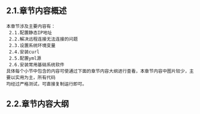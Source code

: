 
## 2.1.章节内容概述
    本章节涉及主要内容有：
     2.1.配置静态IP地址
     2.2.解决远程连接无法连接的问题
     2.3.设置系统环境变量
     2.4.安装curl
     2.5.配置yml源
     2.6.安装常用基础系统软件
	具体每个小节中包含的内容可使通过下面的章节内容大纲进行查看，本章节内容中图片较少，主要以实用为主，所有代码
    均经过严格测试，可直接复制运行即可。

## 2.2.章节内容大纲
	
<Markmap localtion="/enhance/markmap/environment/centos/centos7/chapter/centos7-outline5-chapter2.html"/>


